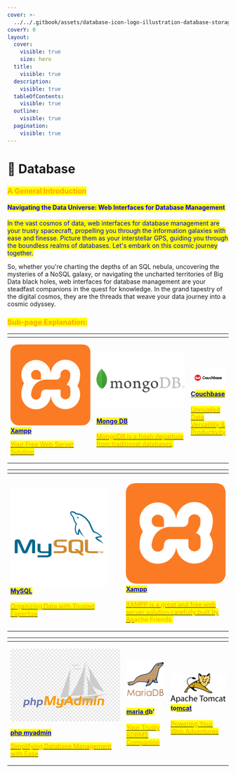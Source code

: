 ```yaml
---
cover: >-
  ../../.gitbook/assets/database-icon-logo-illustration-database-storage-symbol-template-for-graphic-and-web-design-collection-free-vector.jpg
coverY: 0
layout:
  cover:
    visible: true
    size: hero
  title:
    visible: true
  description:
    visible: true
  tableOfContents:
    visible: true
  outline:
    visible: true
  pagination:
    visible: true
---
```


# 💽 Database

### <mark style="color:orange;">**A General Introduction**</mark>

#### <mark style="color:blue;">**Navigating the Data Universe: Web Interfaces for Database Management**</mark>

<mark style="color:blue;">In the vast cosmos of data, web interfaces for database management are your trusty spacecraft, propelling you through the information galaxies with ease and finesse. Picture them as your interstellar GPS, guiding you through the boundless realms of databases. Let's embark on this cosmic journey together.</mark>

So, whether you're charting the depths of an SQL nebula, uncovering the mysteries of a NoSQL galaxy, or navigating the uncharted territories of Big Data black holes, web interfaces for database management are your steadfast companions in the quest for knowledge. In the grand tapestry of the digital cosmos, they are the threads that weave your data journey into a cosmic odyssey.

### <mark style="color:orange;">Sub-page Explanation:</mark>

<table><thead><tr><th width="250"></th><th width="269"></th><th></th></tr></thead><tbody><tr><td><p></p><p><img src="../../.gitbook/assets/image (30).png" alt=""><a href="https://docs.scaleinfinite.fr/demo-deployment/database/xampp-deployment"><mark style="color:blue;"><strong>Xampp</strong></mark></a></p><p></p><p><a href="https://docs.scaleinfinite.fr/demo-deployment/database/xampp-deployment"><mark style="color:orange;">Your Free Web Server Solution</mark></a></p></td><td><p><img src="../../.gitbook/assets/image (31).png" alt="" data-size="original"></p><h4><a href="https://docs.scaleinfinite.fr/demo-deployment/database/mongo-db"><mark style="color:blue;">Mongo DB</mark></a></h4><p></p><p><a href="https://docs.scaleinfinite.fr/demo-deployment/database/mongo-db"> <mark style="color:orange;">MongoDB is a fresh departure from traditional databases</mark></a><mark style="color:orange;">.</mark></p></td><td><h4><img src="../../.gitbook/assets/image (32).png" alt=""><a href="https://docs.scaleinfinite.fr/demo-deployment/database/couch-base-deployment">C<mark style="color:blue;">ouchbase</mark></a></h4><p></p><p><a href="https://docs.scaleinfinite.fr/demo-deployment/database/couch-base-deployment"><mark style="color:orange;">Unrivalled Data Versatility &#x26; Productivity</mark></a></p></td></tr></tbody></table>

<table><thead><tr><th></th><th></th><th></th><th data-hidden></th></tr></thead><tbody><tr><td><h4><img src="../../.gitbook/assets/image (33).png" alt=""> <a href="https://docs.scaleinfinite.fr/demo-deployment/database/mysql-deployment"><mark style="color:blue;"><strong>MySQL</strong></mark></a></h4><p></p><p><a href="https://docs.scaleinfinite.fr/demo-deployment/database/mysql-deployment"><mark style="color:orange;">Organizing Data with Trusted Expertise</mark></a></p></td><td></td><td></td><td><p></p><p> </p><h4><img src="../../.gitbook/assets/image (30).png" alt=""><a href="https://docs.scaleinfinite.fr/demo-deployment/database/xampp-deployment"><mark style="color:blue;">Xampp</mark></a></h4><p></p><p><a href="https://docs.scaleinfinite.fr/demo-deployment/database/xampp-deployment"><mark style="color:orange;">XAMPP is a great and free web server solution carefully built by Ap</mark></a><mark style="color:orange;">ache Friends.</mark></p></td></tr></tbody></table>

<table><thead><tr><th width="250"></th><th></th><th></th></tr></thead><tbody><tr><td><p><img src="../../.gitbook/assets/image (34).png" alt=""></p><p></p><p><a href="https://docs.scaleinfinite.fr/demo-deployment/database/phpmyadmin-deployment"><mark style="color:blue;"><strong>php myadmin</strong></mark></a></p><p></p><p><a href="https://docs.scaleinfinite.fr/demo-deployment/database/phpmyadmin-deployment"><mark style="color:orange;">Simplifying Database Management with Ease</mark></a></p></td><td><p><img src="../../.gitbook/assets/image (9).png" alt="" data-size="original"></p><h4> <a href="https://docs.scaleinfinite.fr/demo-deployment/database/maria-db-deployment"><mark style="color:blue;">maria d</mark></a><mark style="color:blue;">b'</mark></h4><p></p><p><a href="https://docs.scaleinfinite.fr/demo-deployment/database/maria-db-deployment"><mark style="color:orange;">Your Trusty RDBMS Companion</mark></a></p></td><td><h4><img src="../../.gitbook/assets/image (35).png" alt=""><mark style="color:blue;">to</mark><a href="https://docs.scaleinfinite.fr/demo-deployment/database/tomcat-deployment"><mark style="color:blue;">mcat</mark></a></h4><p></p><p><a href="https://docs.scaleinfinite.fr/demo-deployment/database/tomcat-deployment"><mark style="color:orange;">Powering Your Web Adventures</mark></a></p></td></tr></tbody></table>
